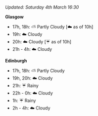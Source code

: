 *Updated: Saturday 4th March 16:30*

**Glasgow**

* 17h, 18h: :partly_sunny: Partly Cloudy [:cloud: as of 10h]
* 19h: :cloud: Cloudy
* 20h: :cloud: Cloudy [:umbrella: as of 10h]
* 21h - 4h: :cloud: Cloudy

**Edinburgh**

* 17h, 18h: :partly_sunny: Partly Cloudy
* 19h, 20h: :cloud: Cloudy
* 21h: :umbrella: Rainy
* 22h - 0h: :cloud: Cloudy
* 1h: :umbrella: Rainy
* 2h - 4h: :cloud: Cloudy
